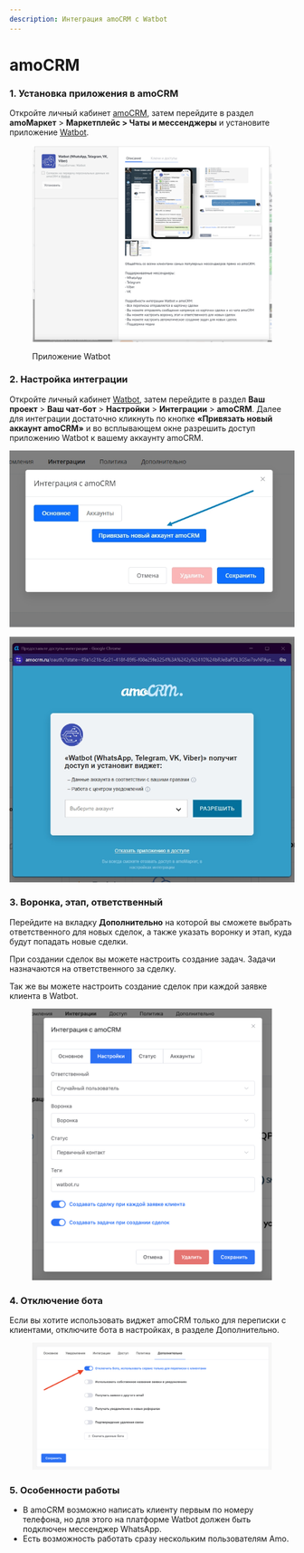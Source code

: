```yaml
---
description: Интеграция amoCRM с Watbot
---
```


# amoCRM

### 1. Установка приложения в amoCRM

Откройте личный кабинет [amoCRM](https://www.amocrm.ru/), затем перейдите в раздел **amoМаркет** > **Маркетплейс > Чаты и мессенджеры** и установите приложение [Watbot](https://watbot.ru).

<figure><img src="../../.gitbook/assets/image (2).png" alt=""><figcaption><p>Приложение Watbot</p></figcaption></figure>

### 2. Настройка интеграции

Откройте личный кабинет [Watbot](https://watbot.ru), затем перейдите в раздел **Ваш проект** > **Ваш чат-бот** > **Настройки** > **Интеграции** > **amoCRM**. Далее для интеграции достаточно кликнуть по кнопке **«Привязать новый аккаунт amoCRM»** и во всплывающем окне разрешить доступ приложению Watbot к вашему аккаунту amoCRM.

![](<../../.gitbook/assets/Скриншот 18-03-2025 182032.jpg>)

![](<../../.gitbook/assets/Скриншот 18-03-2025 182442.jpg>)

### 3. Воронка, этап, ответственный

Перейдите на вкладку **Дополнительно** на которой вы сможете выбрать ответственного для новых сделок, а также указать воронку и этап, куда будут попадать новые сделки.

При создании сделок вы можете настроить создание задач. Задачи назначаются на ответственного за сделку.

Так же вы можете настроить создание сделок при каждой заявке клиента в Watbot.

<figure><img src="../../.gitbook/assets/image (1) (1) (1).png" alt=""><figcaption></figcaption></figure>

### 4. Отключение бота

Если вы хотите использовать виджет amoCRM только для переписки с клиентами, отключите бота  в настройках, в разделе Дополнительно.

<figure><img src="../../.gitbook/assets/image (2) (1).png" alt=""><figcaption></figcaption></figure>

### 5. Особенности работы

* В amoCRM возможно написать клиенту первым по номеру телефона, но для этого на платформе Watbot должен быть подключен мессенджер WhatsApp.
* &#x20;Есть возможность работать сразу нескольким пользователям Amo.
